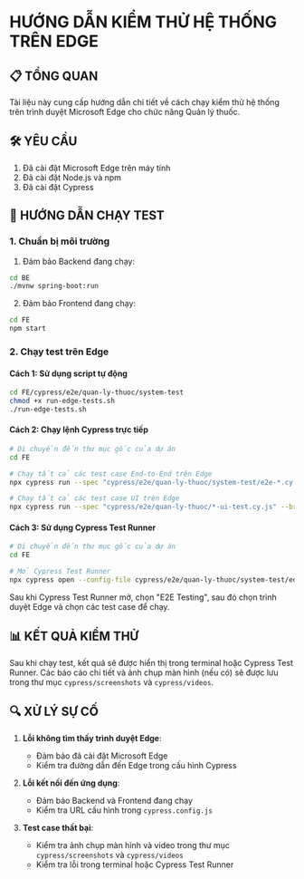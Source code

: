 # HƯỚNG DẪN KIỂM THỬ HỆ THỐNG TRÊN EDGE

## 📋 TỔNG QUAN

Tài liệu này cung cấp hướng dẫn chi tiết về cách chạy kiểm thử hệ thống trên trình duyệt Microsoft Edge cho chức năng Quản lý thuốc.

## 🛠️ YÊU CẦU

1. Đã cài đặt Microsoft Edge trên máy tính
2. Đã cài đặt Node.js và npm
3. Đã cài đặt Cypress

## 🚀 HƯỚNG DẪN CHẠY TEST

### 1. Chuẩn bị môi trường

1. Đảm bảo Backend đang chạy:
```bash
cd BE
./mvnw spring-boot:run
```

2. Đảm bảo Frontend đang chạy:
```bash
cd FE
npm start
```

### 2. Chạy test trên Edge

#### Cách 1: Sử dụng script tự động

```bash
cd FE/cypress/e2e/quan-ly-thuoc/system-test
chmod +x run-edge-tests.sh
./run-edge-tests.sh
```

#### Cách 2: Chạy lệnh Cypress trực tiếp

```bash
# Di chuyển đến thư mục gốc của dự án
cd FE

# Chạy tất cả các test case End-to-End trên Edge
npx cypress run --spec "cypress/e2e/quan-ly-thuoc/system-test/e2e-*.cy.js" --browser edge

# Chạy tất cả các test case UI trên Edge
npx cypress run --spec "cypress/e2e/quan-ly-thuoc/*-ui-test.cy.js" --browser edge
```

#### Cách 3: Sử dụng Cypress Test Runner

```bash
# Di chuyển đến thư mục gốc của dự án
cd FE

# Mở Cypress Test Runner
npx cypress open --config-file cypress/e2e/quan-ly-thuoc/system-test/edge-config.js
```

Sau khi Cypress Test Runner mở, chọn "E2E Testing", sau đó chọn trình duyệt Edge và chọn các test case để chạy.

## 📊 KẾT QUẢ KIỂM THỬ

Sau khi chạy test, kết quả sẽ được hiển thị trong terminal hoặc Cypress Test Runner. Các báo cáo chi tiết và ảnh chụp màn hình (nếu có) sẽ được lưu trong thư mục `cypress/screenshots` và `cypress/videos`.

## 🔍 XỬ LÝ SỰ CỐ

1. **Lỗi không tìm thấy trình duyệt Edge**:
   - Đảm bảo đã cài đặt Microsoft Edge
   - Kiểm tra đường dẫn đến Edge trong cấu hình Cypress

2. **Lỗi kết nối đến ứng dụng**:
   - Đảm bảo Backend và Frontend đang chạy
   - Kiểm tra URL cấu hình trong `cypress.config.js`

3. **Test case thất bại**:
   - Kiểm tra ảnh chụp màn hình và video trong thư mục `cypress/screenshots` và `cypress/videos`
   - Kiểm tra lỗi trong terminal hoặc Cypress Test Runner
